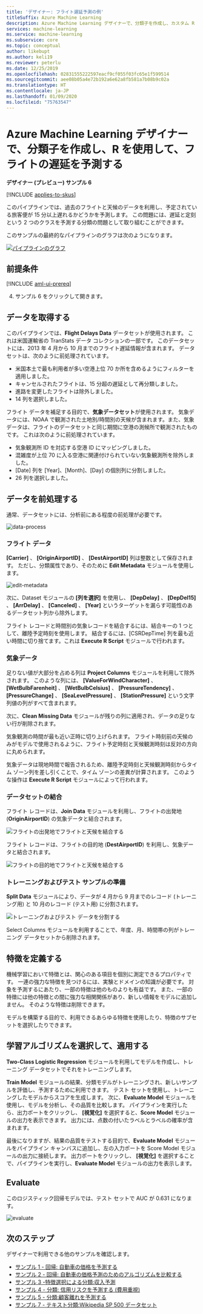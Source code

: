 ```yaml
---
title: 'デザイナー: フライト遅延予測の例'
titleSuffix: Azure Machine Learning
description: Azure Machine Learning デザイナーで、分類子を作成し、カスタム R コードを使用して、フライトの遅延を予測します。
services: machine-learning
ms.service: machine-learning
ms.subservice: core
ms.topic: conceptual
author: likebupt
ms.author: keli19
ms.reviewer: peterlu
ms.date: 12/25/2019
ms.openlocfilehash: 02831555222597eacf9cf055f03fc65e1f599514
ms.sourcegitcommit: aee08b05a4e72b192a6e62a8fb581a7b08b9c02a
ms.translationtype: HT
ms.contentlocale: ja-JP
ms.lasthandoff: 01/09/2020
ms.locfileid: "75763547"
---
```

# <a name="build-a-classifier--use-r-to-predict-flight-delays-with-azure-machine-learning-designer"></a>Azure Machine Learning デザイナーで、分類子を作成し、R を使用して、フライトの遅延を予測する

**デザイナー (プレビュー) サンプル 6**

[!INCLUDE [applies-to-skus](../../includes/aml-applies-to-enterprise-sku.md)]

このパイプラインでは、過去のフライトと天候のデータを利用し、予定されている旅客便が 15 分以上遅れるかどうかを予測します。 この問題には、遅延と定刻という 2 つのクラスを予測する分類の問題として取り組むことができます。

このサンプルの最終的なパイプラインのグラフは次のようになります。

[![パイプラインのグラフ](media/how-to-designer-sample-classification-flight-delay/pipeline-graph.png)](media/how-to-designer-sample-classification-flight-delay/pipeline-graph.png#lightbox)

## <a name="prerequisites"></a>前提条件

[!INCLUDE [aml-ui-prereq](../../includes/aml-ui-prereq.md)]

4. サンプル 6 をクリックして開きます。

## <a name="get-the-data"></a>データを取得する

このパイプラインでは、**Flight Delays Data** データセットが使用されます。 これは米国運輸省の TranStats データ コレクションの一部です。 このデータセットには、2013 年 4 月から 10 月までのフライト遅延情報が含まれます。 データセットは、次のように前処理されています。

* 米国本土で最も利用者が多い空港上位 70 か所を含めるようにフィルターを適用しました。
* キャンセルされたフライトは、15 分超の遅延として再分類しました。
* 進路を変更したフライトは除外しました。
* 14 列を選択しました。

フライト データを補足する目的で、**気象データセット**が使用されます。 気象データには、NOAA で観測された土地別/時間別の天候が含まれます。また、気象データは、フライトのデータセットと同じ期間に空港の測候所で観測されたものです。 これは次のように前処理されています。

* 気象観測所 ID を対応する空港 ID にマッピングしました。
* 混雑度が上位 70 に入る空港に関連付けられていない気象観測所を除外しました。
* [Date] 列を [Year]、[Month]、[Day] の個別列に分割しました。
* 26 列を選択しました。

## <a name="pre-process-the-data"></a>データを前処理する

通常、データセットには、分析前にある程度の前処理が必要です。

![data-process](./media/how-to-designer-sample-classification-flight-delay/data-process.png)

### <a name="flight-data"></a>フライト データ

**[Carrier]** 、 **[OriginAirportID]** 、 **[DestAirportID]** 列は整数として保存されます。 ただし、分類属性であり、そのために **Edit Metadata** モジュールを使用します。

![edit-metadata](./media/how-to-designer-sample-classification-flight-delay/edit-metadata.png)

次に、Dataset モジュールの **[列を選択]** を使用し、 **[DepDelay]** 、 **[DepDel15]** 、 **[ArrDelay]** 、 **[Canceled]** 、 **[Year]** というターゲットを漏らす可能性のあるデータセット列から除外します。 

フライト レコードと時間別の気象レコードを結合するには、結合キーの 1 つとして、離陸予定時刻を使用します。 結合するには、[CSRDepTime] 列を最も近い時間に切り捨てます。これは **Execute R Script** モジュールで行われます。 

### <a name="weather-data"></a>気象データ

足りない値が大部分を占める列は **Project Columns** モジュールを利用して除外されます。 このような列には、 **[ValueForWindCharacter]** 、 **[WetBulbFarenheit]** 、 **[WetBulbCelsius]** 、 **[PressureTendency]** 、 **[PressureChange]** 、 **[SeaLevelPressure]** 、 **[StationPressure]** という文字列値の列がすべて含まれます。

次に、**Clean Missing Data** モジュールが残りの列に適用され、データの足りない行が削除されます。

気象観測の時間が最も近い正時に切り上げられます。 フライト時刻前の天候のみがモデルで使用されるように、フライト予定時刻と天候観測時刻は反対の方向に丸められます。 

気象データは現地時間で報告されるため、離陸予定時刻と天候観測時刻からタイム ゾーン列を差し引くことで、タイム ゾーンの差異が計算されます。 このような操作は **Execute R Script** モジュールによって行われます。

### <a name="joining-datasets"></a>データセットの結合

フライト レコードは、**Join Data** モジュールを利用し、フライトの出発地 (**OriginAirportID**) の気象データと結合されます。

 ![フライトの出発地でフライトと天候を結合する](./media/how-to-designer-sample-classification-flight-delay/join-origin.png)


フライト レコードは、フライトの目的地 (**DestAirportID**) を利用し、気象データと結合されます。

 ![フライトの目的地でフライトと天候を結合する](./media/how-to-designer-sample-classification-flight-delay/join-destination.png)

### <a name="preparing-training-and-test-samples"></a>トレーニングおよびテスト サンプルの準備

**Split Data** モジュールにより、データが 4 月から 9 月までのレコード (トレーニング用) と 10 月のレコード (テスト用) に分割されます。

 ![トレーニングおよびテスト データを分割する](./media/how-to-designer-sample-classification-flight-delay/split.png)

Select Columns モジュールを利用することで、年度、月、時間帯の列がトレーニング データセットから削除されます。

## <a name="define-features"></a>特徴を定義する

機械学習において特徴とは、関心のある項目を個別に測定できるプロパティです。 一連の強力な特徴を見つけるには、実験とドメインの知識が必要です。 対象を予測するにあたり、一部の特徴は他のものよりも有益です。 また、一部の特徴には他の特徴との間に強力な相関関係があり、新しい情報をモデルに追加しません。 そのような特徴は削除できます。

モデルを構築する目的で、利用できるあらゆる特徴を使用したり、特徴のサブセットを選択したりできます。

## <a name="choose-and-apply-a-learning-algorithm"></a>学習アルゴリズムを選択して、適用する

**Two-Class Logistic Regression** モジュールを利用してモデルを作成し、トレーニング データセットでそれをトレーニングします。 

**Train Model** モジュールの結果、分類モデルがトレーニングされ、新しいサンプルを評価し、予測するために利用できます。 テスト セットを使用し、トレーニングしたモデルからスコアを生成します。 次に、**Evaluate Model** モジュールを使用し、モデルを分析し、その品質を比較します。
パイプラインを実行したら、出力ポートをクリックし、 **[視覚化]** を選択すると、**Score Model** モジュールの出力を表示できます。 出力には、点数の付いたラベルとラベルの確率が含まれます。

最後になりますが、結果の品質をテストする目的で、**Evaluate Model** モジュールをパイプライン キャンバスに追加し、左の入力ポートを Score Model モジュールの出力に接続します。 出力ポートをクリックし、 **[視覚化]** を選択することで、パイプラインを実行し、**Evaluate Model** モジュールの出力を表示します。

## <a name="evaluate"></a>Evaluate
このロジスティック回帰モデルでは、テスト セットで AUC が 0.631 になります。

 ![evaluate](media/how-to-designer-sample-classification-flight-delay/sample6-evaluate-1225.png)

## <a name="next-steps"></a>次のステップ

デザイナーで利用できる他のサンプルを確認します。

- [サンプル 1 - 回帰: 自動車の価格を予測する](how-to-designer-sample-regression-automobile-price-basic.md)
- [サンプル 2 - 回帰: 自動車の価格予測のためのアルゴリズムを比較する](how-to-designer-sample-regression-automobile-price-compare-algorithms.md)
- [サンプル 3 -特徴選択による分類:収入予測](how-to-designer-sample-classification-predict-income.md)
- [サンプル 4 - 分類: 信用リスクを予測する (費用重視)](how-to-designer-sample-classification-credit-risk-cost-sensitive.md)
- [サンプル 5 - 分類:顧客離れを予測する](how-to-designer-sample-classification-churn.md)
- [サンプル 7 - テキスト分類:Wikipedia SP 500 データセット](how-to-designer-sample-text-classification.md)